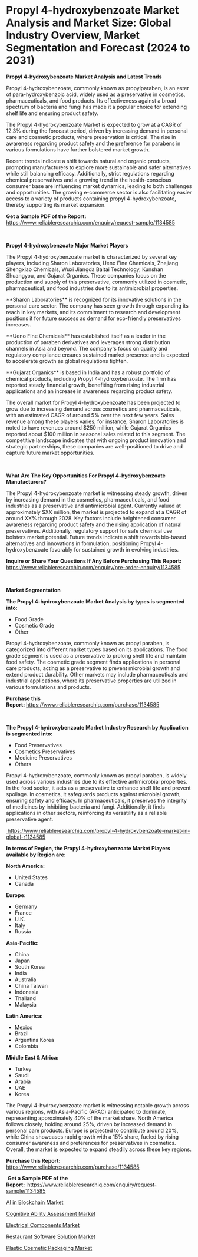 <p><h1>Propyl 4-hydroxybenzoate Market Analysis and Market Size: Global Industry Overview, Market Segmentation and Forecast (2024 to 2031)</h1></p><p><strong>Propyl 4-hydroxybenzoate Market Analysis and Latest Trends</strong></p>
<p><p>Propyl 4-hydroxybenzoate, commonly known as propylparaben, is an ester of para-hydroxybenzoic acid, widely used as a preservative in cosmetics, pharmaceuticals, and food products. Its effectiveness against a broad spectrum of bacteria and fungi has made it a popular choice for extending shelf life and ensuring product safety.</p><p>The Propyl 4-hydroxybenzoate Market is expected to grow at a CAGR of 12.3% during the forecast period, driven by increasing demand in personal care and cosmetic products, where preservation is critical. The rise in awareness regarding product safety and the preference for parabens in various formulations have further bolstered market growth. </p><p>Recent trends indicate a shift towards natural and organic products, prompting manufacturers to explore more sustainable and safer alternatives while still balancing efficacy. Additionally, strict regulations regarding chemical preservatives and a growing trend in the health-conscious consumer base are influencing market dynamics, leading to both challenges and opportunities. The growing e-commerce sector is also facilitating easier access to a variety of products containing propyl 4-hydroxybenzoate, thereby supporting its market expansion.</p></p>
<p><strong>Get a Sample PDF of the Report:&nbsp;</strong> <a href="https://www.reliableresearchiq.com/enquiry/request-sample/1134585?utm_campaign=1404&utm_medium=2&utm_source=Github&utm_content=ia&utm_term=08102024&utm_id=propyl-4-hydroxybenzoate">https://www.reliableresearchiq.com/enquiry/request-sample/1134585</a></p>
<p>&nbsp;</p>
<p><strong>Propyl 4-hydroxybenzoate Major Market Players</strong></p>
<p><p>The Propyl 4-hydroxybenzoate market is characterized by several key players, including Sharon Laboratories, Ueno Fine Chemicals, Zhejiang Shengxiao Chemicals, Wuxi Jiangda Baitai Technology, Kunshan Shuangyou, and Gujarat Organics. These companies focus on the production and supply of this preservative, commonly utilized in cosmetic, pharmaceutical, and food industries due to its antimicrobial properties.</p><p>**Sharon Laboratories** is recognized for its innovative solutions in the personal care sector. The company has seen growth through expanding its reach in key markets, and its commitment to research and development positions it for future success as demand for eco-friendly preservatives increases.</p><p>**Ueno Fine Chemicals** has established itself as a leader in the production of paraben derivatives and leverages strong distribution channels in Asia and beyond. The company's focus on quality and regulatory compliance ensures sustained market presence and is expected to accelerate growth as global regulations tighten.</p><p>**Gujarat Organics** is based in India and has a robust portfolio of chemical products, including Propyl 4-hydroxybenzoate. The firm has reported steady financial growth, benefiting from rising industrial applications and an increase in awareness regarding product safety.</p><p>The overall market for Propyl 4-hydroxybenzoate has been projected to grow due to increasing demand across cosmetics and pharmaceuticals, with an estimated CAGR of around 5% over the next few years. Sales revenue among these players varies; for instance, Sharon Laboratories is noted to have revenues around $250 million, while Gujarat Organics reported about $100 million in seasonal sales related to this segment. The competitive landscape indicates that with ongoing product innovation and strategic partnerships, these companies are well-positioned to drive and capture future market opportunities.</p></p>
<p>&nbsp;</p>
<p><strong>What Are The Key Opportunities For Propyl 4-hydroxybenzoate Manufacturers?</strong></p>
<p><p>The Propyl 4-hydroxybenzoate market is witnessing steady growth, driven by increasing demand in the cosmetics, pharmaceuticals, and food industries as a preservative and antimicrobial agent. Currently valued at approximately $XX million, the market is projected to expand at a CAGR of around XX% through 2028. Key factors include heightened consumer awareness regarding product safety and the rising application of natural preservatives. Additionally, regulatory support for safe chemical use bolsters market potential. Future trends indicate a shift towards bio-based alternatives and innovations in formulation, positioning Propyl 4-hydroxybenzoate favorably for sustained growth in evolving industries.</p></p>
<p><strong>Inquire or Share Your Questions If Any Before Purchasing This Report:</strong> <a href="https://www.reliableresearchiq.com/enquiry/pre-order-enquiry/1134585?utm_campaign=1404&utm_medium=2&utm_source=Github&utm_content=ia&utm_term=08102024&utm_id=propyl-4-hydroxybenzoate">https://www.reliableresearchiq.com/enquiry/pre-order-enquiry/1134585</a></p>
<p>&nbsp;</p>
<p><strong>Market Segmentation</strong></p>
<p><strong>The Propyl 4-hydroxybenzoate Market Analysis by types is segmented into:</strong></p>
<p><ul><li>Food Grade</li><li>Cosmetic Grade</li><li>Other</li></ul></p>
<p><p>Propyl 4-hydroxybenzoate, commonly known as propyl paraben, is categorized into different market types based on its applications. The food grade segment is used as a preservative to prolong shelf life and maintain food safety. The cosmetic grade segment finds applications in personal care products, acting as a preservative to prevent microbial growth and extend product durability. Other markets may include pharmaceuticals and industrial applications, where its preservative properties are utilized in various formulations and products.</p></p>
<p><strong>Purchase this Report:&nbsp;</strong><a href="https://www.reliableresearchiq.com/purchase/1134585?utm_campaign=1404&utm_medium=2&utm_source=Github&utm_content=ia&utm_term=08102024&utm_id=propyl-4-hydroxybenzoate">https://www.reliableresearchiq.com/purchase/1134585</a></p>
<p>&nbsp;</p>
<p><strong>The Propyl 4-hydroxybenzoate Market Industry Research by Application is segmented into:</strong></p>
<p><ul><li>Food Preservatives</li><li>Cosmetics Preservatives</li><li>Medicine Preservatives</li><li>Others</li></ul></p>
<p><p>Propyl 4-hydroxybenzoate, commonly known as propyl paraben, is widely used across various industries due to its effective antimicrobial properties. In the food sector, it acts as a preservative to enhance shelf life and prevent spoilage. In cosmetics, it safeguards products against microbial growth, ensuring safety and efficacy. In pharmaceuticals, it preserves the integrity of medicines by inhibiting bacteria and fungi. Additionally, it finds applications in other sectors, reinforcing its versatility as a reliable preservative agent.</p></p>
<p><a href="https://www.reliableresearchiq.com/propyl-4-hydroxybenzoate-market-in-global-r1134585?utm_campaign=1404&utm_medium=2&utm_source=Github&utm_content=ia&utm_term=08102024&utm_id=propyl-4-hydroxybenzoate">&nbsp;https://www.reliableresearchiq.com/propyl-4-hydroxybenzoate-market-in-global-r1134585</a></p>
<p><strong>In terms of Region, the Propyl 4-hydroxybenzoate Market Players available by Region are:</strong></p>
<p>
    <p> <strong> North America: </strong>
        <ul>
            <li>United States</li>
            <li>Canada</li>
        </ul>
        </p> 
    <p> <strong> Europe: </strong>
        <ul>
            <li>Germany</li>
            <li>France</li>
            <li>U.K.</li>
            <li>Italy</li>
            <li>Russia</li>
        </ul>
        </p> 
    <p> <strong> Asia-Pacific: </strong>
        <ul>
            <li>China</li>
            <li>Japan</li>
            <li>South Korea</li>
            <li>India</li>
            <li>Australia</li>
            <li>China Taiwan</li>
            <li>Indonesia</li>
            <li>Thailand</li>
            <li>Malaysia</li>
        </ul>
        </p> 
    <p> <strong> Latin America: </strong>
        <ul>
            <li>Mexico</li>
            <li>Brazil</li>
            <li>Argentina Korea</li>
            <li>Colombia</li>
        </ul>
        </p> 
    <p> <strong> Middle East & Africa: </strong>
        <ul>
            <li>Turkey</li>
            <li>Saudi</li>
            <li>Arabia</li>
            <li>UAE</li>
            <li>Korea</li>
        </ul>
    </p>
    </p>
<p><p>The Propyl 4-hydroxybenzoate market is witnessing notable growth across various regions, with Asia-Pacific (APAC) anticipated to dominate, representing approximately 40% of the market share. North America follows closely, holding around 25%, driven by increased demand in personal care products. Europe is projected to contribute around 20%, while China showcases rapid growth with a 15% share, fueled by rising consumer awareness and preferences for preservatives in cosmetics. Overall, the market is expected to expand steadily across these key regions.</p></p>
<p><strong>Purchase this Report: </strong><a href="https://www.reliableresearchiq.com/purchase/1134585?utm_campaign=1404&utm_medium=2&utm_source=Github&utm_content=ia&utm_term=08102024&utm_id=propyl-4-hydroxybenzoate">https://www.reliableresearchiq.com/purchase/1134585</a></p>
<p>&nbsp;<strong>Get a Sample PDF of the Report:&nbsp;&nbsp;</strong><a href="https://www.reliableresearchiq.com/enquiry/request-sample/1134585?utm_campaign=1404&utm_medium=2&utm_source=Github&utm_content=ia&utm_term=08102024&utm_id=propyl-4-hydroxybenzoate">https://www.reliableresearchiq.com/enquiry/request-sample/1134585</a></p>
<p><strong></strong></p>
<p><p><a href="https://www.linkedin.com/pulse/strategic-market-insights-global-ai-blockchain-2024-2031-ewowe?utm_campaign=1404&utm_medium=2&utm_source=Github&utm_content=ia&utm_term=08102024&utm_id=propyl-4-hydroxybenzoate">AI in Blockchain Market</a></p><p><a href="https://www.linkedin.com/pulse/cognitive-ability-assessment-market-report-product-type-iv8ue?utm_campaign=1404&utm_medium=2&utm_source=Github&utm_content=ia&utm_term=08102024&utm_id=propyl-4-hydroxybenzoate">Cognitive Ability Assessment Market</a></p><p><a href="https://www.linkedin.com/pulse/electrical-components-market2024-2031-industry-insights-oohue?utm_campaign=1404&utm_medium=2&utm_source=Github&utm_content=ia&utm_term=08102024&utm_id=propyl-4-hydroxybenzoate">Electrical Components Market</a></p><p><a href="https://www.linkedin.com/pulse/restaurant-software-solution-market-global-insights-regional-tpchf?utm_campaign=1404&utm_medium=2&utm_source=Github&utm_content=ia&utm_term=08102024&utm_id=propyl-4-hydroxybenzoate">Restaurant Software Solution Market</a></p><p><a href="https://www.linkedin.com/pulse/plastic-cosmetic-packaging-market-indicators-size-regional-8s0ae?utm_campaign=1404&utm_medium=2&utm_source=Github&utm_content=ia&utm_term=08102024&utm_id=propyl-4-hydroxybenzoate">Plastic Cosmetic Packaging Market</a></p></p>